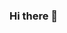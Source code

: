 ### Hi there 👋

<!--
**sidneygtt/sidneygtt** is a ✨ _special_ ✨ repository because its `README.md` (this file) appears on your GitHub profile.

![teste](https://github.com/sidneygtt/sidneygtt/blob/main/alienterra.gif)


